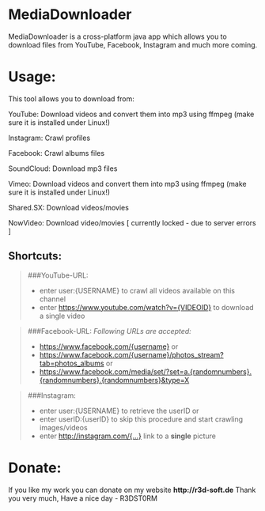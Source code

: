 # MediaDownloader

MediaDownloader is a cross-platform java app which allows you to download files from YouTube, Facebook, Instagram and much more coming.

# Usage:

This tool allows you to download from:

YouTube: Download videos and convert them into mp3 using ffmpeg (make sure it is installed under Linux!)

Instagram: Crawl profiles

Facebook: Crawl albums files

SoundCloud: Download mp3 files

Vimeo: Download videos and convert them into mp3 using ffmpeg (make sure it is installed under Linux!)

Shared.SX: Download videos/movies

NowVideo: Download video/movies [ currently locked - due to server errors ]

## Shortcuts:
> ###YouTube-URL:
> * enter user:{USERNAME} to crawl all videos available on this channel
> * enter https://www.youtube.com/watch?v={VIDEOID} to download a single video

> ###Facebook-URL:
> *Following URLs are accepted:*
> * https://www.facebook.com/{username} or
> * https://www.facebook.com/{username}/photos_stream?tab=photos_albums or
> * https://www.facebook.com/media/set/?set=a.{randomnumbers}.{randomnumbers}.{randomnumbers}&type=X

> ###Instagram:
> * enter user:{USERNAME} to retrieve the userID or
> * enter userID:{userID} to skip this procedure and start crawling images/videos
> * enter http://instagram.com/{...} link to a __single__ picture

# Donate:
If you like my work you can donate on my website __http://r3d-soft.de__
Thank you very much,
Have a nice day - R3DST0RM

